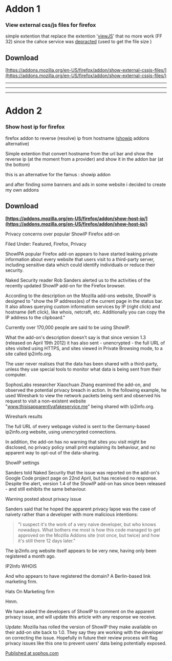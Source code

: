# Addon 1 #
### View external css/js files for firefox ###

simple extention that replace the extention '[viewJS](http://downloads.mozdev.org/xsidebar/mods/jsview-2.0.8-mod.xpi)' that no more work (FF 32) since
the cahce service was [depracted](http://downloads.mozdev.org/xsidebar/mods/) (used to get the file size )

## Download ##
[https://addons.mozilla.org/en-US/firefox/addon/show-external-cssjs-files/](https://addons.mozilla.org/en-US/firefox/addon/show-external-cssjs-files/)



---



---



---



# Addon 2 #
### Show host ip for firefox ###
firefox addon to reverse (resolve) ip from hostname ([showip](https://addons.mozilla.org/fr/firefox/addon/showip/) addons alternative)

Simple extention that convert hostname from the url bar and show the reverse ip (at the moment from a provider)
and show it in the addon bar  (at the bottom)

this is an alternative for the famus : showip addon

and after finding some banners and ads in some website i decided to create my own addons


## Download ##
**[https://addons.mozilla.org/en-US/firefox/addon/show-host-ip/](https://addons.mozilla.org/en-US/firefox/addon/show-host-ip/)**




Privacy concerns over popular ShowIP Firefox add-on

Filed Under: Featured, Firefox, Privacy

ShowIPA popular Firefox add-on appears to have started leaking private information about every website that users visit to a third-party server, including sensitive data which could identify individuals or reduce their security.

Naked Security reader Rob Sanders alerted us to the activities of the recently updated ShowIP add-on for the Firefox browser.

According to the description on the Mozilla add-ons website, ShowIP is designed to "show the IP address(es) of the current page in the status bar. It also allows querying custom information services by IP (right click) and hostname (left click), like whois, netcraft, etc. Additionally you can copy the IP address to the clipboard."

Currently over 170,000 people are said to be using ShowIP.

What the add-on's description doesn't say is that since version 1.3 (released on April 19th 2012) it has also sent - unencrypted - the full URL of sites visited using HTTPS, and sites viewed in Private Browsing mode, to a site called ip2info.org.

The user never realises that the data has been shared with a third-party, unless they use special tools to monitor what data is being sent from their computer.

SophosLabs researcher Xiaochuan Zhang examined the add-on, and observed the potential privacy breach in action. In the following example, he used Wireshark to view the network packets being sent and observed his request to visit a non-existent website "www.thisisapparentlyafakeservice.me" being shared with ip2info.org.

Wireshark results

The full URL of every webpage visited is sent to the Germany-based ip2info.org website, using unencrypted connections.

In addition, the add-on has no warning that sites you visit might be disclosed, no privacy policy small print explaining its behaviour, and no apparent way to opt-out of the data-sharing.

ShowIP settings

Sanders told Naked Security that the issue was reported on the add-on's Google Code project page on 22nd April, but has received no response. Despite the alert, version 1.4 of the ShowIP add-on has since been released - and still exhibits the same behaviour.

Warning posted about privacy issue

Sanders said that he hoped the apparent privacy lapse was the case of naivety rather than a developer with more malicious intentions:

> "I suspect it's the work of a very naive developer, but who knows nowadays. What bothers me most is how this code managed to get approved on the Mozilla Addons site (not once, but twice) and how it's still there 12 days later."

The ip2info.org website itself appears to be very new, having only been registered a month ago.

IP2Info WHOIS

And who appears to have registered the domain? A Berlin-based link marketing firm.

Hats On Marketing firm

Hmm.

We have asked the developers of ShowIP to comment on the apparent privacy issue, and will update this article with any response we receive.

Update: Mozilla has rolled the version of ShowIP they make available on their add-on site back to 1.0. They say they are working with the developer on correcting the issue. Hopefully in future their review process will flag privacy issues like this one to prevent users' data being potentially exposed.


[Published at sophos.com](http://nakedsecurity.sophos.com/2012/05/01/privacy-concern-showip-firefox-add-on/)